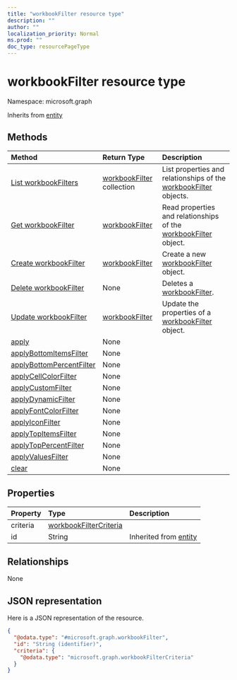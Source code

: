 ```yaml
---
title: "workbookFilter resource type"
description: ""
author: ""
localization_priority: Normal
ms.prod: ""
doc_type: resourcePageType
---
```


# workbookFilter resource type


Namespace: microsoft.graph




Inherits from [entity](../resources/entity.md)

## Methods
|Method|Return Type|Description|
|:---|:---|:---|
|[List workbookFilters](../api/workbookfilter-list.md)|[workbookFilter](../resources/workbookfilter.md) collection|List properties and relationships of the [workbookFilter](../resources/workbookfilter.md) objects.|
|[Get workbookFilter](../api/workbookfilter-get.md)|[workbookFilter](../resources/workbookfilter.md)|Read properties and relationships of the [workbookFilter](../resources/workbookfilter.md) object.|
|[Create workbookFilter](../api/workbookfilter-create.md)|[workbookFilter](../resources/workbookfilter.md)|Create a new [workbookFilter](../resources/workbookfilter.md) object.|
|[Delete workbookFilter](../api/workbookfilter-delete.md)|None|Deletes a [workbookFilter](../resources/workbookfilter.md).|
|[Update workbookFilter](../api/workbookfilter-update.md)|[workbookFilter](../resources/workbookfilter.md)|Update the properties of a [workbookFilter](../resources/workbookfilter.md) object.|
|[apply](../api/workbookfilter-apply.md)|None||
|[applyBottomItemsFilter](../api/workbookfilter-applybottomitemsfilter.md)|None||
|[applyBottomPercentFilter](../api/workbookfilter-applybottompercentfilter.md)|None||
|[applyCellColorFilter](../api/workbookfilter-applycellcolorfilter.md)|None||
|[applyCustomFilter](../api/workbookfilter-applycustomfilter.md)|None||
|[applyDynamicFilter](../api/workbookfilter-applydynamicfilter.md)|None||
|[applyFontColorFilter](../api/workbookfilter-applyfontcolorfilter.md)|None||
|[applyIconFilter](../api/workbookfilter-applyiconfilter.md)|None||
|[applyTopItemsFilter](../api/workbookfilter-applytopitemsfilter.md)|None||
|[applyTopPercentFilter](../api/workbookfilter-applytoppercentfilter.md)|None||
|[applyValuesFilter](../api/workbookfilter-applyvaluesfilter.md)|None||
|[clear](../api/workbookfilter-clear.md)|None||

## Properties
|Property|Type|Description|
|:---|:---|:---|
|criteria|[workbookFilterCriteria](../resources/workbookfiltercriteria.md)||
|id|String| Inherited from [entity](../resources/entity.md)|

## Relationships
None

## JSON representation
Here is a JSON representation of the resource.
<!-- {
  "blockType": "resource",
  "keyProperty": "id",
  "@odata.type": "microsoft.graph.workbookFilter",
  "baseType": "microsoft.graph.entity",
  "openType": false
}
-->
``` json
{
  "@odata.type": "#microsoft.graph.workbookFilter",
  "id": "String (identifier)",
  "criteria": {
    "@odata.type": "microsoft.graph.workbookFilterCriteria"
  }
}
```

